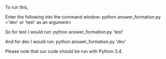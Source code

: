 To run this,

Enter the following into the command window:
python answer_formation.py <'dev' or 'test' as an argument>

So for test I would run:
python answer_formation.py 'test'

And for dev I would run:
python answer_formation.py 'dev'

Please note that our code should be run with Python 3.4.
